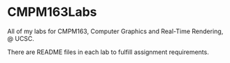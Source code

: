 # CMPM163Labs

All of my labs for CMPM163, Computer Graphics and Real-Time Rendering, @ UCSC.

There are README files in each lab to fulfill assignment requirements.
